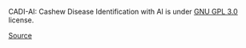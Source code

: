 CADI-AI: Cashew Disease Identification with AI is under [GNU GPL 3.0](https://www.gnu.org/licenses/agpl-3.0.html) license.

[Source](https://www.kaggle.com/datasets/karaagroaiprojects/cadi-ai)